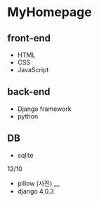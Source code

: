 # MyHomepage

## front-end
- HTML
- CSS
- JavaScript

## back-end
- Django framework
- python

## DB
- sqlite

12/10
- pillow (사진)
__
- django 4.0.3
